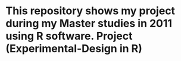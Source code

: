 # This repository shows my project during my Master studies in 2011 using R software. Project (Experimental-Design in R)

